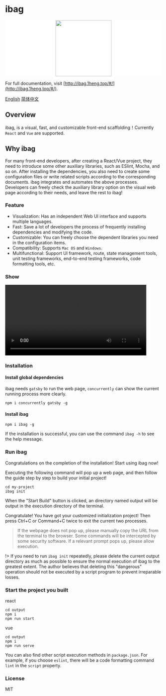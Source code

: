 # ibag

<div align=center style="background-color: white">
<img width="180px" src="https://ibag.oss-cn-beijing.aliyuncs.com/i_bag.png">
</div>

For full documentation, visit [http://ibag.1heng.top/#/](http://ibag.1heng.top/#/).

[English](https://github.com/827652549/ibag)
[简体中文](./docs/zh-cn/README.md)

## Overview

ibag, is a visual, fast, and customizable front-end scaffolding！Currently `React` and `Vue` are supported.

## Why ibag

For many front-end developers, after creating a React/Vue project, they need to introduce some other auxiliary libraries, such as ESlint, Mocha, and so on. After installing the dependencies, you also need to create some configuration files or write related scripts according to the corresponding documents. ibag integrates and automates the above processes. Developers can freely check the auxiliary library option on the visual web page according to their needs, and leave the rest to ibag!

### Feature

- Visualization: Has an independent Web UI interface and supports multiple languages.
- Fast: Save a lot of developers the process of frequently installing dependencies and modifying the code.
- Customizable: You can freely choose the dependent libraries you need in the configuration items.
- Compatibility: Supports `Mac OS` and `Windows`.
- Multifunctional: Support UI framework, route, state management tools, unit testing frameworks, end-to-end testing frameworks, code formatting tools, etc.

### Show

<video src="https://1heng-files.oss-cn-beijing.aliyuncs.com/ibag_guide_video.mp4" autoplay controls preload="metadata" style="width: 90%"></video>

### Installation

#### Install global dependencies

ibag needs `gatsby` to run the web page, `concurrently` can show the current running process more clearly.

```
npm i concurrently gatsby -g
```

#### Install ibag

```
npm i ibag -g
```

If the installation is successful, you can use the command `ibag -h` to see the help message.

### Run ibag

Congratulations on the completion of the installation! Start using ibag now!

Executing the following command will pop up a web page, and then follow the guide step by step to build your initial project!

```
cd my-project
ibag init
```

When the "Start Build" button is clicked, an directory named output will be output in the execution directory of the terminal.

Congratulate! You have got your customized initialization project! Then press Ctrl+C or Command+C twice to exit the current two processes.

> If the webpage does not pop up, please manually copy the URL from the terminal to the browser. Some commands will be intercepted by some security software. If a relevant prompt pops up, please allow execution.

!> If you need to run `ibag init` repeatedly, please delete the current output directory as much as possible to ensure the normal execution of ibag to the greatest extent. The author believes that deleting this "dangerous" operation should not be executed by a script program to prevent irreparable losses.

### Start the project you built

react
```
cd output
npm i
npm run start
```

vue
```
cd output
npm i
npm run serve
```
You can also find other script execution methods in `package.json`. For example, if you choose `eslint`, there will be a code formatting command `lint` in the `script` property.

### License

MIT
